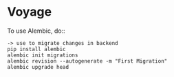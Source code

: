 # Voyage

To use Alembic, do::

    -> use to migrate changes in backend
    pip install alembic
    alembic init migrations
    alembic revision --autogenerate -m "First Migration"
    alembic upgrade head